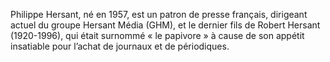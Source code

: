 
Philippe Hersant, né en 1957, est un patron de presse français, dirigeant actuel du groupe Hersant Média (GHM), et le dernier fils de Robert Hersant (1920-1996), qui était surnommé « le papivore » à cause de son appétit insatiable pour l’achat de journaux et de périodiques.
